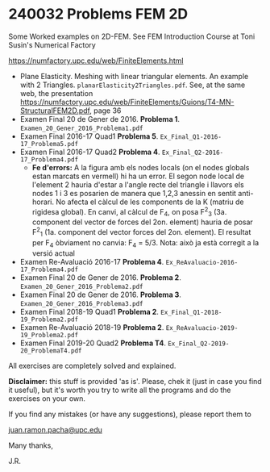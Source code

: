 # 240032 Problems FEM 2D
Some Worked examples on 2D-FEM. See FEM Introduction Course at  Toni Susin's Numerical Factory 

https://numfactory.upc.edu/web/FiniteElements.html

* Plane Elasticity. Meshing with linear triangular elements. An example with 2 Triangles. `planarElasticity2Triangles.pdf`. See, at the same web, the presentation https://numfactory.upc.edu/web/FiniteElements/Guions/T4-MN-StructuralFEM2D.pdf, page 36
* Examen Final 20 de Gener de 2016. **Problema 1**. `Examen_20_Gener_2016_Problema1.pdf`
* Examen Final 2016-17 Quad1 **Problema 5**. `Ex_Final_Q1-2016-17_Problema5.pdf` 
* Examen Final 2016-17 Quad2 **Problema 4**. `Ex_Final_Q2-2016-17_Problema4.pdf` 
  * **Fe d'errors:**  A la figura amb els nodes locals (on el nodes globals estan marcats en vermell) hi ha un error. El segon node local de l'element 2
  hauria d'estar a l'angle recte del triangle i llavors els nodes 1 i 3 es posarien de manera que 1,2,3 anessin en sentit anti-horari. No afecta el càlcul
  de les components de la K (matriu de rigidesa global). En canvi, al càlcul de F<sub>4</sub>, on posa F<sup>2</sup><sub>3</sub> (3a. component del vector
  de forces del 2on. element) hauria de posar F<sup>2</sup><sub>1</sub> (1a. component del vector forces del 2on. element). El resultat per F<sub>4</sub>
  òbviament no canvia: F<sub>4</sub> = 5/3. Nota: això ja està corregit a la versió actual 
* Examen Re-Avaluació 2016-17 **Problema 4**. `Ex_ReAvaluacio-2016-17_Problema4.pdf`
* Examen Final 20 de Gener de 2016. **Problema 2**. `Examen_20_Gener_2016_Problema2.pdf`
* Examen Final 20 de Gener de 2016. **Problema 3**. `Examen_20_Gener_2016_Problema3.pdf`
* Examen Final 2018-19 Quad1 **Problema 2**. `Ex_Final_Q1-2018-19_Problema2.pdf`
* Examen Re-Avaluació 2018-19 **Problema 2**. `Ex_ReAvaluacio-2019-19_Problema2.pdf`
* Examen Final 2019-20 Quad2 **Problema T4**. `Ex_Final_Q2-2019-20_ProblemaT4.pdf`

All exercises are completely solved and explained.

**Disclaimer:** this stuff is provided 'as is'. Please, chek it (just in case you find it useful), but it's worth you try to write all the programs and do the exercises on your own.

If you find any mistakes (or have any suggestions), please report them to

juan.ramon.pacha@upc.edu

Many thanks,

J.R.
